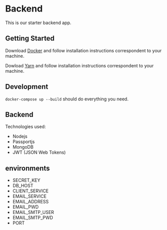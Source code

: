 # Backend
This is our starter backend app. 

## Getting Started
Download [Docker](https://docs.docker.com/) and follow installation instructions correspondent to your machine.

Dowload [Yarn](https://yarnpkg.com/lang/en/docs/install/#mac-stable) and follow installation instructions correspondent to your machine.

## Development
`docker-compose up --build` should do everything you need.

## Backend
Technologies used:
- Nodejs
- Passportjs
- MongoDB
- JWT (JSON Web Tokens)

## environments
- SECRET_KEY
- DB_HOST
- CLIENT_SERVICE
- EMAIL_SERVICE
- EMAIL_ADDRESS
- EMAIL_PWD
- EMAIL_SMTP_USER
- EMAIL_SMTP_PWD
- PORT
